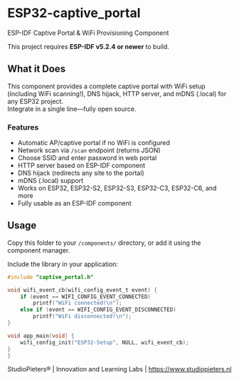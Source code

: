 # ESP32-captive_portal
ESP-IDF Captive Portal & WiFi Provisioning Component

This project requires **ESP-IDF v5.2.4 or newer** to build.

## What it Does

This component provides a complete captive portal with WiFi setup (including WiFi scanning!), DNS hijack, HTTP server, and mDNS (.local) for any ESP32 project.  
Integrate in a single line—fully open source.

### Features

- Automatic AP/captive portal if no WiFi is configured
- Network scan via `/scan` endpoint (returns JSON)
- Choose SSID and enter password in web portal
- HTTP server based on ESP-IDF component
- DNS hijack (redirects any site to the portal)
- mDNS (.local) support
- Works on ESP32, ESP32-S2, ESP32-S3, ESP32-C3, ESP32-C6, and more
- Fully usable as an ESP-IDF component

## Usage

Copy this folder to your `/components/` directory, or add it using the component manager.

Include the library in your application:

```c
#include "captive_portal.h"

void wifi_event_cb(wifi_config_event_t event) {
    if (event == WIFI_CONFIG_EVENT_CONNECTED)
        printf("WiFi connected!\n");
    else if (event == WIFI_CONFIG_EVENT_DISCONNECTED)
        printf("WiFi disconnected!\n");
}

void app_main(void) {
    wifi_config_init("ESP32-Setup", NULL, wifi_event_cb);
}
}
```
StudioPieters® | Innovation and Learning Labs | https://www.studiopieters.nl
